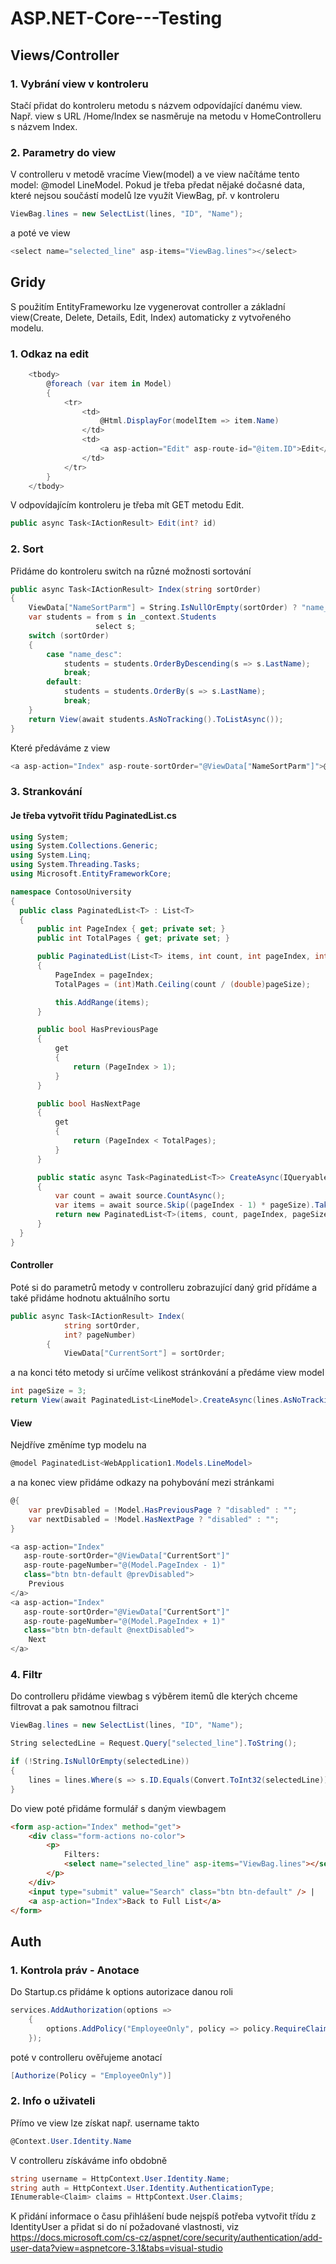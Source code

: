 # ASP.NET-Core---Testing
## Views/Controller
### 1. Vybrání view v kontroleru
Stačí přidat do kontroleru metodu s názvem odpovídající danému view. Např. view s URL /Home/Index se nasměruje na metodu v HomeControlleru s názvem Index.

### 2. Parametry do view
V controlleru v metodě vracíme View(model) a ve view načítáme tento model: @model LineModel. Pokud je třeba předat nějaké dočasné data, které nejsou součástí modelů lze využít ViewBag, př. v kontroleru 
```cs
ViewBag.lines = new SelectList(lines, "ID", "Name");
```
a poté ve view
```cs
<select name="selected_line" asp-items="ViewBag.lines"></select>
```

## Gridy
S použitím EntityFrameworku lze vygenerovat controller a základní view(Create, Delete, Details, Edit, Index) automaticky z vytvořeného modelu. 
### 1. Odkaz na edit
```cs
    <tbody>
        @foreach (var item in Model)
        {
            <tr>
                <td>
                    @Html.DisplayFor(modelItem => item.Name)
                </td>
                <td>
                    <a asp-action="Edit" asp-route-id="@item.ID">Edit</a>
                </td>
            </tr>
        }
    </tbody>
```
V odpovídajícím kontroleru je třeba mít GET metodu Edit.
```cs
public async Task<IActionResult> Edit(int? id)
```
### 2. Sort
Přidáme do kontroleru switch na různé možnosti sortování
```cs
public async Task<IActionResult> Index(string sortOrder)
{
    ViewData["NameSortParm"] = String.IsNullOrEmpty(sortOrder) ? "name_desc" : "";
    var students = from s in _context.Students
                   select s;
    switch (sortOrder)
    {
        case "name_desc":
            students = students.OrderByDescending(s => s.LastName);
            break;
        default:
            students = students.OrderBy(s => s.LastName);
            break;
    }
    return View(await students.AsNoTracking().ToListAsync());
}
```
Které předáváme z view 
  ```cs
<a asp-action="Index" asp-route-sortOrder="@ViewData["NameSortParm"]">@Html.DisplayNameFor(model => model.LastName)</a>
```
### 3. Strankování
#### Je třeba vytvořit třídu PaginatedList.cs
  ```cs
using System;
using System.Collections.Generic;
using System.Linq;
using System.Threading.Tasks;
using Microsoft.EntityFrameworkCore;

namespace ContosoUniversity
{
    public class PaginatedList<T> : List<T>
    {
        public int PageIndex { get; private set; }
        public int TotalPages { get; private set; }

        public PaginatedList(List<T> items, int count, int pageIndex, int pageSize)
        {
            PageIndex = pageIndex;
            TotalPages = (int)Math.Ceiling(count / (double)pageSize);

            this.AddRange(items);
        }

        public bool HasPreviousPage
        {
            get
            {
                return (PageIndex > 1);
            }
        }

        public bool HasNextPage
        {
            get
            {
                return (PageIndex < TotalPages);
            }
        }

        public static async Task<PaginatedList<T>> CreateAsync(IQueryable<T> source, int pageIndex, int pageSize)
        {
            var count = await source.CountAsync();
            var items = await source.Skip((pageIndex - 1) * pageSize).Take(pageSize).ToListAsync();
            return new PaginatedList<T>(items, count, pageIndex, pageSize);
        }
    }
}
```
#### Controller
Poté si do parametrů metody v controlleru zobrazující daný grid přídáme a také přidáme hodnotu aktuálního sortu
```cs
public async Task<IActionResult> Index(
            string sortOrder,
            int? pageNumber)
        {
            ViewData["CurrentSort"] = sortOrder;
```
a na konci této metody si určíme velikost stránkování a předáme view model
```cs
int pageSize = 3;
return View(await PaginatedList<LineModel>.CreateAsync(lines.AsNoTracking(), pageNumber ?? 1, pageSize));
```      
#### View
Nejdříve změníme typ modelu na
```cs
@model PaginatedList<WebApplication1.Models.LineModel>
```
a na konec view přidáme odkazy na pohybování mezi stránkami
```cs
@{
    var prevDisabled = !Model.HasPreviousPage ? "disabled" : "";
    var nextDisabled = !Model.HasNextPage ? "disabled" : "";
}

<a asp-action="Index"
   asp-route-sortOrder="@ViewData["CurrentSort"]"
   asp-route-pageNumber="@(Model.PageIndex - 1)"
   class="btn btn-default @prevDisabled">
    Previous
</a>
<a asp-action="Index"
   asp-route-sortOrder="@ViewData["CurrentSort"]"
   asp-route-pageNumber="@(Model.PageIndex + 1)"
   class="btn btn-default @nextDisabled">
    Next
</a>
```
### 4. Filtr
Do controlleru přidáme viewbag s výběrem itemů dle kterých chceme filtrovat a pak samotnou filtraci
```cs
ViewBag.lines = new SelectList(lines, "ID", "Name");

String selectedLine = Request.Query["selected_line"].ToString();

if (!String.IsNullOrEmpty(selectedLine))
{
    lines = lines.Where(s => s.ID.Equals(Convert.ToInt32(selectedLine)));
}
```
Do view poté přidáme formulář s daným viewbagem
```html
<form asp-action="Index" method="get">
    <div class="form-actions no-color">
        <p>
            Filters:
            <select name="selected_line" asp-items="ViewBag.lines"></select>
        </p>
    </div>
    <input type="submit" value="Search" class="btn btn-default" /> |
    <a asp-action="Index">Back to Full List</a>
</form>
```
## Auth
### 1. Kontrola práv - Anotace
Do Startup.cs přidáme k options autorizace danou roli
```cs
services.AddAuthorization(options =>
    {
        options.AddPolicy("EmployeeOnly", policy => policy.RequireClaim("EmployeeNumber"));
    });
```
poté v controlleru ověřujeme anotací
```cs
[Authorize(Policy = "EmployeeOnly")]
```
### 2. Info o uživateli
Přímo ve view lze získat např. username takto
```cs
@Context.User.Identity.Name
```
V controlleru získáváme info obdobně
```cs
string username = HttpContext.User.Identity.Name;
string auth = HttpContext.User.Identity.AuthenticationType;
IEnumerable<Claim> claims = HttpContext.User.Claims;
```
K přidání informace o času přihlášení bude nejspíš potřeba vytvořit třídu z IdentityUser a přidat si do ní požadované vlastnosti, viz https://docs.microsoft.com/cs-cz/aspnet/core/security/authentication/add-user-data?view=aspnetcore-3.1&tabs=visual-studio
